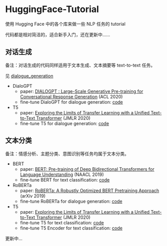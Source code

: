 # HuggingFace-Tutorial

使用 Hugging Face 中的各个库来做一些 NLP 任务的 tutorial

代码都是相对简洁的，适合新手入门，还在更新中……

## 对话生成

备注：对话生成的代码同样适用于文本生成、文本摘要等 text-to-text 任务。

见 [dialogue_generation](https://github.com/friedrichor/NLP-HuggingFace-Tutorial/tree/main/dialogue_generation)
 
- DialoGPT
  - paper: [DIALOGPT : Large-Scale Generative Pre-training for Conversational Response Generation](https://aclanthology.org/2020.acl-demos.30/)  (ACL 2020)  
  - fine-tune DialoGPT for dialogue generation: [code](https://github.com/friedrichor/NLP-HuggingFace-Tutorial/tree/main/dialogue_generation/DialoGPT)
- T5
  - paper: [Exploring the Limits of Transfer Learning with a Unified Text-to-Text Transformer](https://jmlr.org/papers/v21/20-074.html) (JMLR 2020)
  - fine-tune T5 for dialogue generation: [code](https://github.com/friedrichor/NLP-HuggingFace-Tutorial/tree/main/dialogue_generation/T5)

## 文本分类

备注：情感分析、主题分类、意图识别等任务均属于文本分类。

- BERT
  - paper: [BERT: Pre-training of Deep Bidirectional Transformers for Language Understanding](https://aclanthology.org/N19-1423/) (NAACL 2019)
  - fine-tune BERT for text classification: [code](https://github.com/friedrichor/NLP-HuggingFace-Tutorial/tree/main/text_classification/BERT)
- RoBERTa
  - paper: [RoBERTa: A Robustly Optimized BERT Pretraining Approach](https://arxiv.org/abs/1907.11692) (arXiv 2019)
  - fine-tune RoBERTa for dialogue generation: [code](https://github.com/friedrichor/NLP-HuggingFace-Tutorial/tree/main/text_classification/RoBERTa)
- T5
  - paper: [Exploring the Limits of Transfer Learning with a Unified Text-to-Text Transformer](https://jmlr.org/papers/v21/20-074.html) (JMLR 2020)
  - fine-tune T5 for text classification: [code](https://github.com/friedrichor/NLP-HuggingFace-Tutorial/tree/main/text_classification/T5)
  - fine-tune T5 Encoder for text classification: [code](https://github.com/friedrichor/NLP-HuggingFace-Tutorial/tree/main/text_classification/T5Encoder)

更新中...
